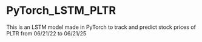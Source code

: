 # PyTorch_LSTM_PLTR
This is an LSTM model made in PyTorch to track and predict stock prices of PLTR from 06/21/22 to 06/21/25
